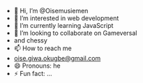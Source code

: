 - 👋 Hi, I’m @Oisemusiemen
- 👀 I’m interested in web development
- 🌱 I’m currently learning JavaScript
- 💞️ I’m looking to collaborate on Gameversal
- and chessy
- 📫 How to reach me
- oise.giwa.okugbe@gmail.com
- 😄 Pronouns: he
- ⚡ Fun fact: ...

<!---
Oisemusiemen/Oisemusiemen is a ✨ special ✨ repository because its `README.md` (this file) appears on your GitHub profile.
You can click the Preview link to take a look at your changes.
--->
